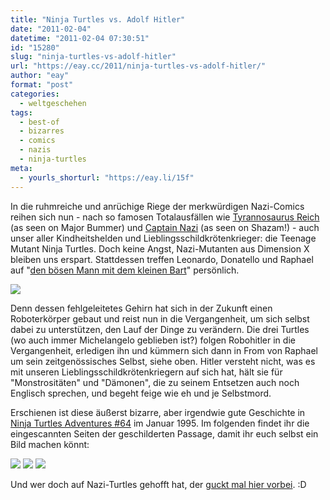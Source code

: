 ```yaml
---
title: "Ninja Turtles vs. Adolf Hitler"
date: "2011-02-04"
datetime: "2011-02-04 07:30:51"
id: "15280"
slug: "ninja-turtles-vs-adolf-hitler"
url: "https://eay.cc/2011/ninja-turtles-vs-adolf-hitler/"
author: "eay"
format: "post"
categories:
  - weltgeschehen
tags:
  - best-of
  - bizarres
  - comics
  - nazis
  - ninja-turtles
meta:
  - yourls_shorturl: "https://eay.li/15f"
---
```


In die ruhmreiche und anrüchige Riege der merkwürdigen Nazi-Comics reihen sich nun - nach so famosen Totalausfällen wie [Tyrannosaurus Reich](//eay.cc/2008/tyrannosaurus-reich/) (as seen on Major Bummer) und [Captain Nazi](//eay.cc/2008/der-braune-kapitan/) (as seen on Shazam!) - auch unser aller Kindheitshelden und Lieblingsschildkrötenkrieger: die Teenage Mutant Ninja Turtles. Doch keine Angst, Nazi-Mutanten aus Dimension X bleiben uns erspart. Stattdessen treffen Leonardo, Donatello und Raphael auf "[den bösen Mann mit dem kleinen Bart](http://www.youtube.com/watch?v=UsutUEspT_c)" persönlich.

![](https://eay.cc/uploads/2011/turtleshitler.jpg)

Denn dessen fehlgeleitetes Gehirn hat sich in der Zukunft einen Roboterkörper gebaut und reist nun in die Vergangenheit, um sich selbst dabei zu unterstützen, den Lauf der Dinge zu verändern. Die drei Turtles (wo auch immer Michelangelo geblieben ist?) folgen Robohitler in die Vergangenheit, erledigen ihn und kümmern sich dann in From von Raphael um sein zeitgenössisches Selbst, siehe oben. Hitler versteht nicht, was es mit unseren Lieblingsschildkrötenkriegern auf sich hat, hält sie für "Monstrositäten" und "Dämonen", die zu seinem Entsetzen auch noch Englisch sprechen, und begeht feige wie eh und je Selbstmord.

Erschienen ist diese äußerst bizarre, aber irgendwie gute Geschichte in [Ninja Turtles Adventures #64](http://www.comicvine.com/teenage-mutant-ninja-turtles-adventures-cyber-samurai-mutant-ninja-turtles-part-3-of-5/37-124215/) im Januar 1995. Im folgenden findet ihr die eingescannten Seiten der geschilderten Passage, damit ihr euch selbst ein Bild machen könnt:

[![](https://eay.cc/uploads/2011/turtleshitler_p1.jpg)](http://cl.ly/4NBH) [![](https://eay.cc/uploads/2011/turtleshitler_p2.jpg)](http://cl.ly/4Muy) [![](https://eay.cc/uploads/2011/turtleshitler_p3.jpg)](http://cl.ly/4NUO)

Und wer doch auf Nazi-Turtles gehofft hat, der [guckt mal hier vorbei](http://uncyclopedia.wikia.com/wiki/Nazi_turtle). :D
